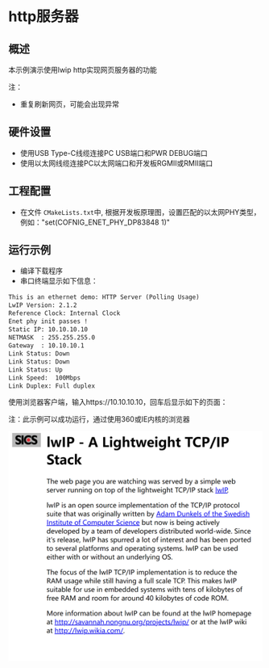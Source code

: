 # http服务器

## 概述

本示例演示使用lwip http实现网页服务器的功能

注：

* 重复刷新网页，可能会出现异常

## 硬件设置

* 使用USB Type-C线缆连接PC USB端口和PWR DEBUG端口
* 使用以太网线缆连接PC以太网端口和开发板RGMII或RMII端口

## 工程配置

- 在文件 `CMakeLists.txt`中,  根据开发板原理图，设置匹配的以太网PHY类型，例如："set(COFNIG_ENET_PHY_DP83848 1)"

## 运行示例

* 编译下载程序
* 串口终端显示如下信息：

```console
This is an ethernet demo: HTTP Server (Polling Usage)
LwIP Version: 2.1.2
Reference Clock: Internal Clock
Enet phy init passes !
Static IP: 10.10.10.10
NETMASK  : 255.255.255.0
Gateway  : 10.10.10.1
Link Status: Down
Link Status: Down
Link Status: Up
Link Speed:  100Mbps
Link Duplex: Full duplex
```

使用浏览器客户端，输入https://10.10.10.10，回车后显示如下的页面：

注：此示例可以成功运行，通过使用360或IE内核的浏览器

 ![https_server](../../../../../assets/sdk/samples/lwip_httpsrv.png)
